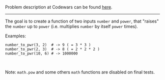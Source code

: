 Problem description at Codewars can be found
[here](https://www.codewars.com/kata/562926c855ca9fdc4800005b/train/python).

-------------

The goal is to create a function of two inputs `number` and `power`, that "raises" the `number` up
to `power` (i.e. multiplies `number` by itself `power` times).
<br>

Examples:
```
number_to_pwr(3, 2)  # -> 9 ( = 3 * 3 )
number_to_pwr(2, 3)  # -> 8 ( = 2 * 2 * 2 )
number_to_pwr(10, 6) # -> 1000000
```
<br>

Note: `math.pow` and some others `math` functions are disabled on final tests.
